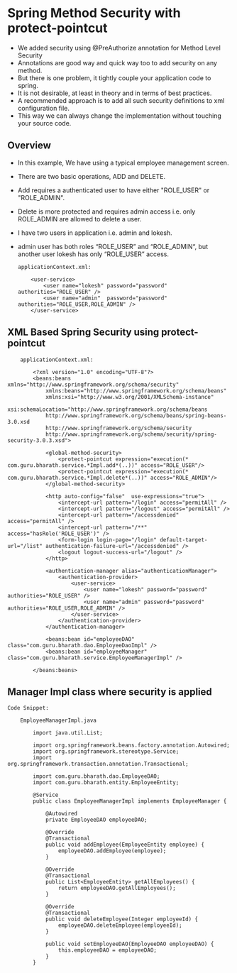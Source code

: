 # Spring Method Security with protect-pointcut


-	We added security using @PreAuthorize annotation for Method Level Security
-	Annotations are good way and quick way too to add security on any method.
-	But there is one problem, it tightly couple your application code to spring.
- 	It is not desirable, at least in theory and in terms of best practices. 
-	A recommended approach is to add all such security definitions to xml configuration file.
-	This way we can always change the implementation without touching your source code.


## Overview
-	 In this example, We have using a typical employee management screen. 
-	There are two basic operations, ADD and DELETE.

-	Add requires a authenticated user to have either "ROLE_USER" or "ROLE_ADMIN".
-	Delete is more protected and requires admin access i.e. only ROLE_ADMIN are allowed to delete a user.
-	I have two users in application i.e. admin and lokesh. 
-	admin user has both roles “ROLE_USER” and “ROLE_ADMIN“, but another user lokesh has only “ROLE_USER” access.	

		applicationContext.xml:
		
			<user-service>
				<user name="lokesh" password="password" authorities="ROLE_USER" />
				<user name="admin"  password="password" authorities="ROLE_USER,ROLE_ADMIN" />
			</user-service>


## 	XML Based Spring Security using protect-pointcut


		applicationContext.xml:
		
			<?xml version="1.0" encoding="UTF-8"?>
			<beans:beans xmlns="http://www.springframework.org/schema/security"
				xmlns:beans="http://www.springframework.org/schema/beans"
				xmlns:xsi="http://www.w3.org/2001/XMLSchema-instance"
				xsi:schemaLocation="http://www.springframework.org/schema/beans
				http://www.springframework.org/schema/beans/spring-beans-3.0.xsd
				http://www.springframework.org/schema/security
				http://www.springframework.org/schema/security/spring-security-3.0.3.xsd">
				 
				<global-method-security>
					<protect-pointcut expression="execution(* com.guru.bharath.service.*Impl.add*(..))" access="ROLE_USER"/>
					<protect-pointcut expression="execution(* com.guru.bharath.service.*Impl.delete*(..))" access="ROLE_ADMIN"/>
				</global-method-security>
				 
				<http auto-config="false"  use-expressions="true">
					<intercept-url pattern="/login" access="permitAll" />
					<intercept-url pattern="/logout" access="permitAll" />
					<intercept-url pattern="/accessdenied" access="permitAll" />
					<intercept-url pattern="/**" access="hasRole('ROLE_USER')" />
					<form-login login-page="/login" default-target-url="/list" authentication-failure-url="/accessdenied" />
					<logout logout-success-url="/logout" />
				</http>
			 
				<authentication-manager alias="authenticationManager">
					<authentication-provider>
						<user-service>
							<user name="lokesh" password="password" authorities="ROLE_USER" />
							<user name="admin" password="password" authorities="ROLE_USER,ROLE_ADMIN" />
						</user-service>
					</authentication-provider>
				</authentication-manager>
				 
				<beans:bean id="employeeDAO" class="com.guru.bharath.dao.EmployeeDaoImpl" />
				<beans:bean id="employeeManager" class="com.guru.bharath.service.EmployeeManagerImpl" />
				 
			</beans:beans>
			
## Manager Impl class where security is applied


	Code Snippet:
	
		EmployeeManagerImpl.java
		
			import java.util.List;
			 
			import org.springframework.beans.factory.annotation.Autowired;
			import org.springframework.stereotype.Service;
			import org.springframework.transaction.annotation.Transactional;
			 
			import com.guru.bharath.dao.EmployeeDAO;
			import com.guru.bharath.entity.EmployeeEntity;
			 
			@Service
			public class EmployeeManagerImpl implements EmployeeManager {
				 
				@Autowired
				private EmployeeDAO employeeDAO;
			 
				@Override
				@Transactional
				public void addEmployee(EmployeeEntity employee) {
					employeeDAO.addEmployee(employee);
				}
			 
				@Override
				@Transactional
				public List<EmployeeEntity> getAllEmployees() {
					return employeeDAO.getAllEmployees();
				}
			 
				@Override
				@Transactional
				public void deleteEmployee(Integer employeeId) {
					employeeDAO.deleteEmployee(employeeId);
				}
			 
				public void setEmployeeDAO(EmployeeDAO employeeDAO) {
					this.employeeDAO = employeeDAO;
				}
			}
			